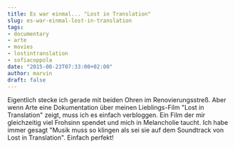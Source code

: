 ```yaml
---
title: Es war einmal... "Lost in Translation"
slug: es-war-einmal-lost-in-translation
tags:
- documentary
- arte
- movies
- lostintranslation
- sofiacoppola
date: "2015-08-23T07:33:00+02:00"
author: marvin
draft: false
---
```


Eigentlich stecke ich gerade mit beiden Ohren im Renovierungsstreß. Aber wenn Arte eine Dokumentation über meinen Lieblings-Film "Lost in Translation" zeigt, muss ich es einfach verbloggen. Ein Film der mir gleichzeitig viel Frohsinn spendet und mich in Melancholie taucht. Ich habe immer gesagt "Musik muss so klingen als sei sie auf dem Soundtrack von Lost in Translation". Einfach perfekt!

<script type="text/javascript" src="https://www-secure.arte.tv/arte_vp/embed.php?json_url=http%3A%2F%2Farte.tv%2Fpapi%2Ftvguide%2Fvideos%2Fstream%2Fplayer%2FD%2F055936-000_PLUS7-D%2FALL%2FALL.json&lang=de_DE&config=arte_tvguide&width=720&height=406"></script>